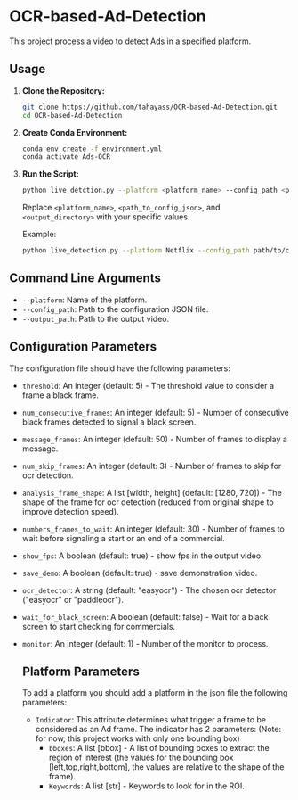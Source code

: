 # OCR-based-Ad-Detection

This project process a video to detect Ads in a specified platform.

## Usage

1. **Clone the Repository:**
    ```bash
    git clone https://github.com/tahayass/OCR-based-Ad-Detection.git
    cd OCR-based-Ad-Detection
    ```

2. **Create Conda Environment:**
    ```bash
    conda env create -f environment.yml
    conda activate Ads-OCR
    ```

3. **Run the Script:**
    ```bash
    python live_detction.py --platform <platform_name> --config_path <path_to_config_json> --output_path <output_video_path>
    ```

   Replace `<platform_name>`, `<path_to_config_json>`, and `<output_directory>` with your specific values.

   Example:
    ```bash
    python live_detection.py --platform Netflix --config_path path/to/config.json --output_path path/to/output.mp4
    ```

## Command Line Arguments

- `--platform`: Name of the platform.
- `--config_path`: Path to the configuration JSON file.
- `--output_path`: Path to the output video.

## Configuration Parameters

The configuration file should have the following parameters:

- `threshold`: An integer (default: 5) - The threshold value to consider a frame a black frame.
- `num_consecutive_frames`: An integer (default: 5) - Number of consecutive black frames detected to signal a black screen.
- `message_frames`: An integer (default: 50) - Number of frames to display a message.
- `num_skip_frames`: An integer (default: 3) - Number of frames to skip for ocr detection.
- `analysis_frame_shape`: A list [width, height] (default: [1280, 720]) - The shape of the frame for ocr detection (reduced from original shape to improve detection speed).
- `numbers_frames_to_wait`: An integer (default: 30) - Number of frames to wait before signaling a start or an end of a commercial.
- `show_fps`: A boolean (default: true) - show fps in the output video.
- `save_demo`: A boolean (default: true) - save demonstration video.
- `ocr_detector`: A string (default: "easyocr") - The chosen ocr detector ("easyocr" or "paddleocr").
- `wait_for_black_screen`: A boolean (default: false) - Wait for a black screen to start checking for commercials.
- `monitor`: An integer (default: 1) - Number of the monitor to process.

  ## Platform Parameters
  
  To add a platform you should add a platform in the json file the following parameters:
  
  - `Indicator`: This attribute determines what trigger a frame to be considered as an Ad frame.
  The indicator has 2 parameters: (Note: for now, this project works with only one bounding box)
      - `bboxes`: A list [bbox] - A list of bounding boxes to extract the region of interest (the values for the bounding box [left,top,right,bottom], the values are relative to the shape of the frame).
      - `Keywords`: A list [str] - Keywords to look for in the ROI.
  
  
